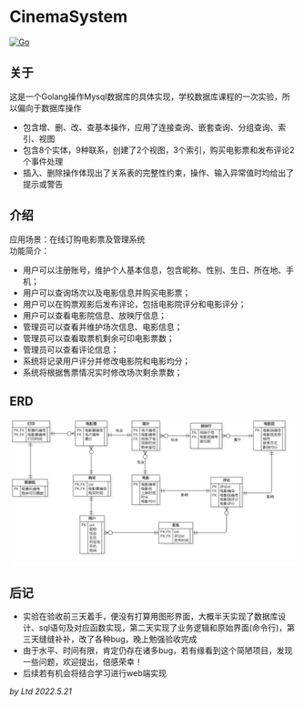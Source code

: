# CinemaSystem
[![Go](https://github.com/Ltd5552/CinemaSystem/actions/workflows/go.yml/badge.svg)](https://github.com/Ltd5552/CinemaSystem/actions/workflows/go.yml)
## 关于
这是一个Golang操作Mysql数据库的具体实现，学校数据库课程的一次实验，所以偏向于数据库操作     
- 包含增、删、改、查基本操作，应用了连接查询、嵌套查询、分组查询、索引、视图      
- 包含8个实体，9种联系，创建了2个视图，3个索引，购买电影票和发布评论2个事件处理
- 插入、删除操作体现出了关系表的完整性约束，操作、输入异常值时均给出了提示或警告  


## 介绍
应用场景：在线订购电影票及管理系统  
功能简介：  
- 用户可以注册账号，维护个人基本信息，包含昵称、性别、生日、所在地、手机；  
- 用户可以查询场次以及电影信息并购买电影票；  
- 用户可以在购票观影后发布评论，包括电影院评分和电影评分；  
- 用户可以查看电影院信息、放映厅信息；  
- 管理员可以查看并维护场次信息、电影信息；  
- 管理员可以查看取票机剩余可印电影票数；  
- 管理员可以查看评论信息；  
- 系统将记录用户评分并修改电影院和电影均分；  
- 系统将根据售票情况实时修改场次剩余票数；  

## ERD
![CinameERD](/ERD/ERDDiagram1.png)

## 后记
- 实验在验收前三天着手，便没有打算用图形界面，大概半天实现了数据库设计、sql语句及对应函数实现，第二天实现了业务逻辑和原始界面(命令行)，第三天缝缝补补，改了各种bug，晚上勉强验收完成  
- 由于水平、时间有限，肯定仍存在诸多bug，若有缘看到这个简陋项目，发现一些问题，欢迎提出，倍感荣幸！  
- 后续若有机会将结合学习进行web端实现    

_by Ltd 2022.5.21_
